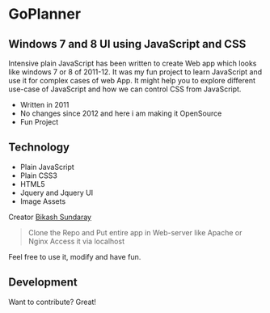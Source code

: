 # GoPlanner
## Windows 7 and 8 UI using JavaScript and CSS
Intensive plain JavaScript has been written to create Web app which looks like windows 7 or 8 of 2011-12. It was my fun project to learn JavaScript and use it for complex cases of web App. It might help you to explore different use-case of JavaScript and how we can control CSS from JavaScript.

- Written in 2011
- No changes since 2012 and here i am making it OpenSource
- Fun Project

## Technology
- Plain JavaScript
- Plain CSS3
- HTML5
- Jquery and Jquery UI
- Image Assets

Creator [Bikash Sundaray](https://www.linkedin.com/in/bikashkumars/)

> Clone the Repo and Put entire app 
> in Web-server like Apache or Nginx
> Access it via localhost

Feel free to use it, modify and have fun.

## Development

Want to contribute? Great!
